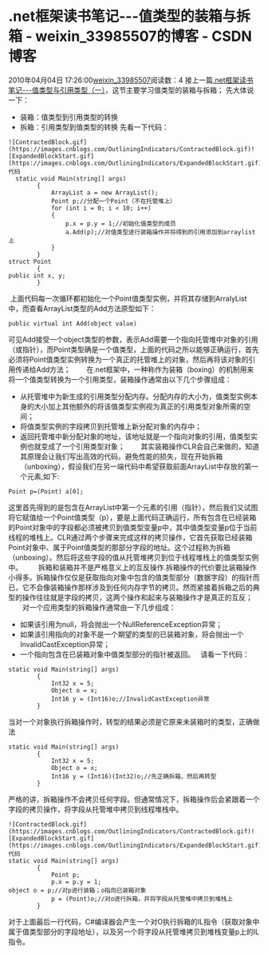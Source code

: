 # .net框架读书笔记---值类型的装箱与拆箱 - weixin_33985507的博客 - CSDN博客
2010年04月04日 17:26:00[weixin_33985507](https://me.csdn.net/weixin_33985507)阅读数：4
接上一篇[.net框架读书笔记---值类型与引用类型（一）](http://www.cnblogs.com/heaiping/archive/2010/04/01/1702609.html)，这节主要学习值类型的装箱与拆箱；
先大体说一下：
- 装箱：值类型到引用类型的转换
- 拆箱：引用类型到值类型的转换
先看一下代码：
```
![ContractedBlock.gif](https://images.cnblogs.com/OutliningIndicators/ContractedBlock.gif)![ExpandedBlockStart.gif](https://images.cnblogs.com/OutliningIndicators/ExpandedBlockStart.gif)代码
  static void Main(string[] args)
        {
            ArrayList a = new ArrayList();
            Point p;//分配一个Point（不在托管堆上）
            for (int i = 0; i < 10; i++)
            {
                p.x = p.y = 1;//初始化值类型的成员
                a.Add(p);//对值类型进行装箱操作并将得到的引用添加到arraylist上
            }
        }
struct Point
        {
public int x, y;
        }
```
 上面代码每一次循环都初始化一个Point值类型实例，并将其存储到ArralyList中，而查看ArrayList类型的Add方法原型如下：
```
public virtual int Add(object value)
```
可见Add接受一个object类型的参数，表示Add需要一个指向托管堆中对象的引用（或指针），而Point类型确是一个值类型，上面的代码之所以能够正确运行，首先必须将Point值类型实例转换为一个真正的托管堆上的对象，然后再将该对象的引用传递给Add方法；
　　在.net框架中，一种称作为装箱（boxing）的机制用来将一个值类型转换为一个引用类型，装箱操作通常由以下几个步骤组成：
- 从托管堆中为新生成的引用类型分配内存。分配内存的大小为，值类型实例本身的大小加上其他额外的将该值类型实例视为真正的引用类型对象所需的空间；
- 将值类型实例的字段拷贝到托管堆上新分配对象的内存中；
- 返回托管堆中新分配对象的地址，该地址就是一个指向对象的引用，值类型实例也就变成了一个引用类型对象；
　　其实装箱操作CLR会自己来做的，知道其原理会让我们写出高效的代码，避免性能的损失，现在开始拆箱（unboxing），假设我们在另一端代码中希望获取前面ArrayList中存放的第一个元素,如下:
```
Point p=(Point) a[0];
```
这里首先得到的是包含在ArrayList中第一个元素的引用（指针），然后我们又试图将它赋值给一个Point值类型（p），要是上面代码正确运行，所有包含在已经装箱的Point对象中的字段都必须被拷贝到值类型变量p中，其中值类型变量p位于当前线程的堆栈上。CLR通过两个步骤来完成这样的拷贝操作，它首先获取已经装箱Point对象中、属于Point值类型的那部分字段的地址。这个过程称为拆箱（unboxing）。然后将这些字段的值从托管堆拷贝到位于线程堆栈上的值类型实例中。
　　拆箱和装箱并不是严格意义上的互反操作.拆箱操作的代价要比装箱操作小得多。拆箱操作仅仅是获取指向对象中包含的值类型部分（数据字段）的指针而已，它不会像装箱操作那样涉及到任何内存字节的拷贝。然而紧接着拆箱之后的典型的操作往往就是字段的拷贝，这两个操作和起来与装箱操作才是真正的互反；
　　对一个应用类型的拆箱操作通常由一下几步组成：
- 如果该引用为null，将会抛出一个NullReferenceException异常；
- 如果该引用指向的对象不是一个期望的类型的已装箱对象，将会抛出一个InvalidCastException异常；
- 一个指向包含在已装箱对象中值类型部分的指针被返回。
  请看一下代码：
```
static void Main(string[] args)
        {
            Int32 x = 5;
            Object o = x;
            Int16 y = (Int16)o;//InvalidCastException异常
        }
```
当对一个对象执行拆箱操作时，转型的结果必须是它原来未装箱时的类型，正确做法
```
static void Main(string[] args)
        {
            Int32 x = 5;
            Object o = x;
            Int16 y = (Int16)(Int32)o;//先正确拆箱，然后再转型
        }
```
严格的讲，拆箱操作不会拷贝任何字段。但通常情况下，拆箱操作后会紧跟着一个字段的拷贝操作，将字段从托管堆中拷贝到线程堆栈中。
```
![ContractedBlock.gif](https://images.cnblogs.com/OutliningIndicators/ContractedBlock.gif)![ExpandedBlockStart.gif](https://images.cnblogs.com/OutliningIndicators/ExpandedBlockStart.gif)代码
static void Main(string[] args)
        {
            Point p;
            p.x = p.y = 1;
object o = p;//对p进行装箱；o指向已装箱对象
            p = (Point)o;//对o进行拆箱，并将字段从托管堆中拷贝到堆栈上
        }
```
对于上面最后一行代码，C#编译器会产生一个对O执行拆箱的IL指令（获取对象中属于值类型部分的字段地址），以及另一个将字段从托管堆拷贝到堆栈变量p上的IL指令。
